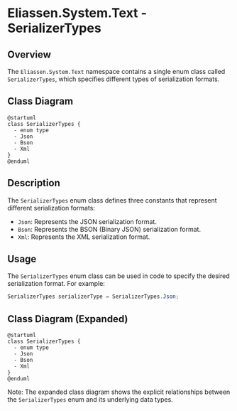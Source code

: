# Eliassen.System.Text - SerializerTypes

## Overview

The `Eliassen.System.Text` namespace contains a single enum class called `SerializerTypes`, which specifies different types of serialization formats.

## Class Diagram

```plantuml
@startuml
class SerializerTypes {
  - enum type
  - Json
  - Bson
  - Xml
}
@enduml
```

## Description

The `SerializerTypes` enum class defines three constants that represent different serialization formats:

* `Json`: Represents the JSON serialization format.
* `Bson`: Represents the BSON (Binary JSON) serialization format.
* `Xml`: Represents the XML serialization format.

## Usage

The `SerializerTypes` enum class can be used in code to specify the desired serialization format. For example:
```csharp
SerializerTypes serializerType = SerializerTypes.Json;
```
## Class Diagram (Expanded)

```plantuml
@startuml
class SerializerTypes {
  - enum type
  - Json
  - Bson
  - Xml
}
@enduml
```

Note: The expanded class diagram shows the explicit relationships between the `SerializerTypes` enum and its underlying data types.